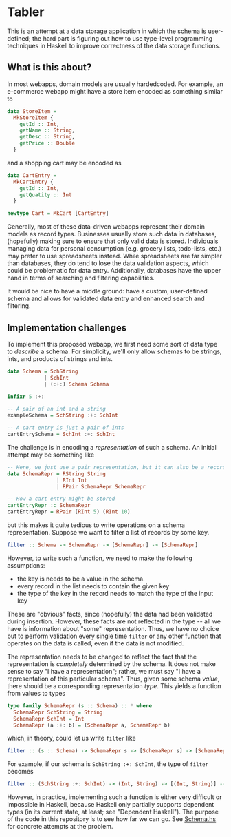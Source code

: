# Tabler

This is an attempt at a data storage application in which the schema is
user-defined; the hard part is figuring out how to use type-level programming
techniques in Haskell to improve correctness of the data storage functions.

## What is this about?

In most webapps, domain models are usually hardedcoded. For example,
an e-commerce webapp might have a store item encoded as something similar to

```haskell
data StoreItem =
  MkStoreItem {
    getId :: Int,
    getName :: String,
    getDesc :: String,
    getPrice :: Double
  }
```

and a shopping cart may be encoded as

```haskell
data CartEntry =
  MkCartEntry {
    getId :: Int,
    getQuatity :: Int
  }

newtype Cart = MkCart [CartEntry]
```

Generally, most of these data-driven webapps represent their domain models as
record types. Businesses usually store such data in databases, (hopefully)
making sure to ensure that only valid data is stored. Individuals managing data
for personal consumption (e.g. grocery lists, todo-lists, etc.) may prefer to
use spreadsheets instead. While spreadsheets are far simpler than databases,
they do tend to lose the data validation aspects, which could be problematic for
data entry. Additionally, databases have the upper hand in terms of searching
and filtering capabilities.

It would be nice to have a middle ground: have a custom, user-defined schema and
allows for validated data entry and enhanced search and filtering.

## Implementation challenges

To implement this proposed webapp, we first need some sort of data type to
_describe_ a schema. For simplicity, we'll only allow schemas to be strings,
ints, and products of strings and ints.

```haskell
data Schema = SchString
            | SchInt
            | (:+:) Schema Schema

infixr 5 :+:

-- A pair of an int and a string
exampleSchema = SchString :+: SchInt

-- A cart entry is just a pair of ints
cartEntrySchema = SchInt :+: SchInt
```

The challenge is in encoding a _representation_ of such a schema. An initial
attempt may be something like

```haskell
-- Here, we just use a pair representation, but it can also be a record
data SchemaRepr = RString String
                | RInt Int
                | RPair SchemaRepr SchemaRepr

-- How a cart entry might be stored
cartEntryRepr :: SchemaRepr
cartEntryRepr = RPair (RInt 5) (RInt 10)
```

but this makes it quite tedious to write operations on a schema representation.
Suppose we want to filter a list of records by some key.

```haskell
filter :: Schema -> SchemaRepr -> [SchemaRepr] -> [SchemaRepr]
```

However, to write such a function, we need to make the following assumptions:

* the key is needs to be a value in the schema.
* every record in the list needs to contain the given key
* the type of the key in the record needs to match the type of the input key

These are "obvious" facts, since (hopefully) the data had been validated during
insertion. However, these facts are not reflected in the type -- all we have is
information about "some" representation. Thus, we have no choice but to perform
validation every single time `filter` or any other function that operates on the
data is called, even if the data is not modified.

The representation needs to be changed to reflect the fact that the
representation is _completely_ determined by the schema. It does not make sense
to say "I have a representation"; rather, we must say "I have a representation
of this particular schema". Thus, given some schema _value_, there should be
a corresponding representation _type_. This yields a function from values to types

```haskell
type family SchemaRepr (s :: Schema) :: * where
  SchemaRepr SchString = String
  SchemaRepr SchInt = Int
  SchemaRepr (a :+: b) = (SchemaRepr a, SchemaRepr b)
```

which, in theory, could let us write `filter` like

```haskell
filter :: (s :: Schema) -> SchemaRepr s -> [SchemaRepr s] -> [SchemaRepr s]
```

For example, if our schema is `SchString :+: SchInt`, the type of `filter`
becomes

```haskell
filter :: (SchString :+: SchInt) -> (Int, String) -> [(Int, String)] -> [(Int, String)]
```

However, in practice, implementing such a function is either very difficult or
impossible in Haskell, because Haskell only partially supports dependent types
(in its current state, at least; see "Dependent Haskell"). The purpose of the
code in this repository is to see how far we can go. See
[Schema.hs](lib/Schema.hs) for concrete attempts at the problem.
